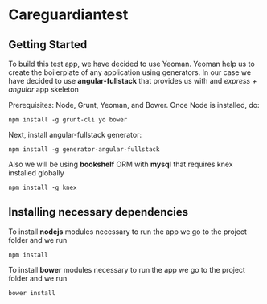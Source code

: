 Careguardiantest
================

Getting Started
-------------
To build this test app, we have decided to use Yeoman. Yeoman help us to create the boilerplate of any application
 using generators. In our case we have decided to use **angular-fullstack** that provides us with and *express + angular*
 app skeleton

Prerequisites: Node, Grunt, Yeoman, and Bower.  Once Node is installed, do:

    npm install -g grunt-cli yo bower

Next, install angular-fullstack generator:

    npm install -g generator-angular-fullstack

Also we will be using **bookshelf** ORM with **mysql** that requires knex installed globally

    npm install -g knex

Installing necessary dependencies
-----------------------

To install  **nodejs** modules necessary to run the app we go to the project folder and we run

    npm install
  
To install  **bower** modules necessary to run the app we go to the project folder and we run

    bower install
	 
